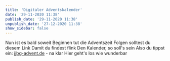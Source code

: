 ```yaml
---
title: 'Digitaler Adventskalender'
date: '29-11-2020 11:38'
publish_date: '29-11-2020 11:38'
unpublish_date: '27-12-2020 11:38'
show_sidebar: false
---
```


Nun ist es bald soweit
Beginnen tut die Adventszeit
Folgen solltest du diesem Link
Damit du findest flink
Den Kalender, so soll's sein
Also du tippst ein:
[jjbg-advent.de](jjbg-advent.de) - na klar
Hier geht's los wie wunderbar